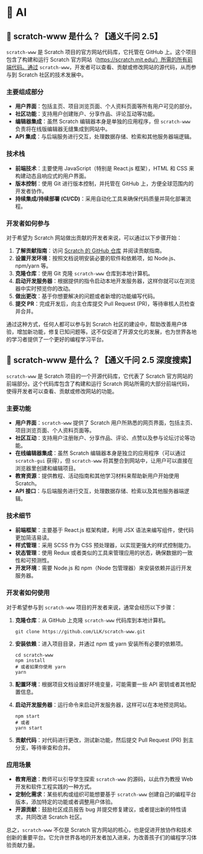 # 🤖 AI

## 🤖 scratch-www 是什么？【通义千问 2.5】

`scratch-www` 是 Scratch 项目的官方网站代码库，它托管在 GitHub 上。这个项目包含了构建和运行 Scratch 官方网站（https://scratch.mit.edu/）所需的所有前端代码。通过 `scratch-www`，开发者可以查看、贡献或修改网站的源代码，从而参与到 Scratch 社区的技术发展中。

### 主要组成部分

- **用户界面**：包括主页、项目浏览页面、个人资料页面等所有用户可见的部分。
- **社区功能**：支持用户创建账户、分享作品、评论互动等功能。
- **编辑器集成**：虽然 Scratch 编辑器本身是单独的应用程序，但 `scratch-www` 负责将在线版编辑器无缝集成到网站中。
- **API 集成**：与后端服务进行交互，处理数据存储、检索和其他服务器端逻辑。

### 技术栈

- **前端技术**：主要使用 JavaScript（特别是 React.js 框架），HTML 和 CSS 来构建动态且响应式的用户界面。
- **版本控制**：使用 Git 进行版本控制，并托管在 GitHub 上，方便全球范围内的开发者协作。
- **持续集成/持续部署 (CI/CD)**：采用自动化工具来确保代码质量并简化部署流程。

### 开发者如何参与

对于希望为 Scratch 网站做出贡献的开发者来说，可以通过以下步骤开始：

1. **了解贡献指南**：访问 [Scratch 的 GitHub 仓库](https://github.com/LLK/scratch-www) 并阅读贡献指南。
2. **设置开发环境**：按照文档说明安装必要的软件和依赖项，如 Node.js、npm/yarn 等。
3. **克隆仓库**：使用 Git 克隆 `scratch-www` 仓库到本地计算机。
4. **启动开发服务器**：根据提供的指令启动本地开发服务器，这样你就可以在浏览器中实时预览你的改动。
5. **做出更改**：基于你想要解决的问题或者新增的功能编写代码。
6. **提交 PR**：完成开发后，向主仓库提交 Pull Request (PR)，等待审核人员检查并合并。

通过这种方式，任何人都可以参与到 Scratch 社区的建设中，帮助改善用户体验，增加新功能，修复已知问题等。这不仅促进了开源文化的发展，也为世界各地的学习者提供了一个更好的编程学习平台。

## 🤖 scratch-www 是什么？【通义千问 2.5 深度搜索】

`scratch-www` 是 Scratch 项目的一个开源代码库，它代表了 Scratch 官方网站的前端部分。这个代码库包含了构建和运行 Scratch 网站所需的大部分前端代码，使得开发者可以查看、贡献或修改网站的功能。

### 主要功能

- **用户界面**：`scratch-www` 提供了 Scratch 用户所熟悉的网页界面，包括主页、项目浏览页面、个人资料页面等。
- **社区互动**：支持用户注册账户、分享作品、评论、点赞以及参与论坛讨论等功能。
- **在线编辑器集成**：虽然 Scratch 编辑器本身是独立的应用程序（可以通过 `scratch-gui` 获得），但 `scratch-www` 将其整合到网站中，让用户可以直接在浏览器里创建和编辑项目。
- **教育资源**：提供教程、活动指南和其他学习材料来帮助新用户开始使用 Scratch。
- **API 接口**：与后端服务进行交互，处理数据存储、检索以及其他服务器端逻辑。

### 技术细节

- **前端框架**：主要基于 React.js 框架构建，利用 JSX 语法来编写组件，使代码更加简洁易读。
- **样式管理**：采用 SCSS 作为 CSS 预处理器，以实现更强大的样式控制能力。
- **状态管理**：使用 Redux 或者类似的工具来管理应用的状态，确保数据的一致性和可预测性。
- **开发环境**：需要 Node.js 和 npm（Node 包管理器）来安装依赖并运行开发服务器。

### 开发者如何使用

对于希望参与到 `scratch-www` 项目的开发者来说，通常会经历以下步骤：

1. **克隆仓库**：从 GitHub 上克隆 `scratch-www` 代码库到本地计算机。
   ```
   git clone https://github.com/LLK/scratch-www.git
   ```

2. **安装依赖**：进入项目目录，并通过 npm 或 yarn 安装所有必要的依赖项。
   ```
   cd scratch-www
   npm install
   # 或者如果你使用 yarn
   yarn
   ```

3. **配置环境**：根据项目文档设置好环境变量，可能需要一些 API 密钥或者其他配置信息。

4. **启动开发服务器**：运行命令来启动开发服务器，这样可以在本地预览网站。
   ```
   npm start
   # 或者
   yarn start
   ```

5. **贡献代码**：对代码进行更改，测试新功能，然后提交 Pull Request (PR) 到主分支，等待审查和合并。

### 应用场景

- **教育用途**：教师可以引导学生探索 `scratch-www` 的源码，以此作为教授 Web 开发和软件工程实践的一种方式。
- **定制化需求**：某些机构或组织可能想要基于 `scratch-www` 创建自己的编程平台版本，添加特定的功能或者调整用户体验。
- **开源贡献**：鼓励社区成员报告 bug 并提交修复建议，或者提出新的特性请求，共同改进 Scratch 社区。

总之，`scratch-www` 不仅是 Scratch 官方网站的核心，也是促进开放协作和技术创新的重要平台。它允许世界各地的开发者加入进来，为改善孩子们的编程学习体验贡献力量。